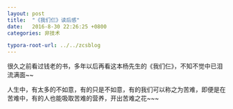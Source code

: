 ```yaml
---
layout: post
title:  "《我们仨》读后感"
date:   2016-8-30 22:26:25 +0800
categories: 非技术

typora-root-url: ../../zcsblog
---
```


很久之前看过钱老的书，多年以后再看这本杨先生的《我们仨》，不知不觉中已泪流满面~~

人生中，有太多的不如意，有的只是不如意，有的我们可以称之为苦难，即便是在苦难中，有的人也能吸取苦难的营养，开出苦难之花~~~

